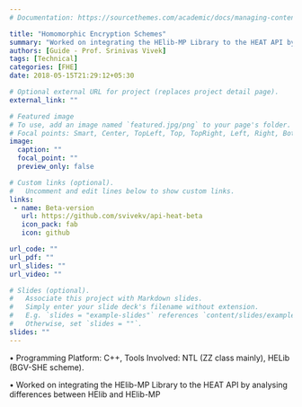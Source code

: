 ```yaml
---
# Documentation: https://sourcethemes.com/academic/docs/managing-content/

title: "Homomorphic Encryption Schemes"
summary: "Worked on integrating the HElib-MP Library to the HEAT API by analysing differences between HElib and HElib-MP."
authors: [Guide - Prof. Srinivas Vivek]
tags: [Technical]
categories: [FHE]
date: 2018-05-15T21:29:12+05:30

# Optional external URL for project (replaces project detail page).
external_link: ""

# Featured image
# To use, add an image named `featured.jpg/png` to your page's folder.
# Focal points: Smart, Center, TopLeft, Top, TopRight, Left, Right, BottomLeft, Bottom, BottomRight.
image:
  caption: ""
  focal_point: ""
  preview_only: false

# Custom links (optional).
#   Uncomment and edit lines below to show custom links.
links:
 - name: Beta-version
   url: https://github.com/svivekv/api-heat-beta
   icon_pack: fab
   icon: github

url_code: ""
url_pdf: ""
url_slides: ""
url_video: ""

# Slides (optional).
#   Associate this project with Markdown slides.
#   Simply enter your slide deck's filename without extension.
#   E.g. `slides = "example-slides"` references `content/slides/example-slides.md`.
#   Otherwise, set `slides = ""`.
slides: ""
---
```


• Programming Platform: C++, Tools Involved: NTL (ZZ class mainly), HELib (BGV-SHE scheme). 

• Worked on integrating the HElib-MP Library to the HEAT API by analysing differences between HElib and HElib-MP
